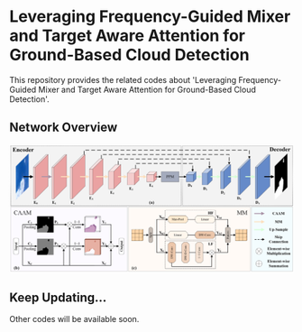 # Leveraging Frequency-Guided Mixer and Target Aware Attention for Ground-Based Cloud Detection
  This repository provides the related codes about 'Leveraging Frequency-Guided Mixer and Target Aware Attention for Ground-Based Cloud Detection'.
  
## Network Overview
 ![Image](https://github.com/chenD321/Mixer-CAAM-Cloud-Detection/blob/main/overall%20architecture.png)

## Keep Updating...
  Other codes will be available soon.
